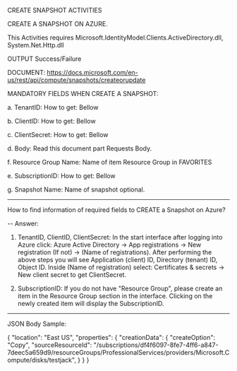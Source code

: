 CREATE SNAPSHOT ACTIVITIES

CREATE A SNAPSHOT ON AZURE.

This Activities requires Microsoft.IdentityModel.Clients.ActiveDirectory.dll, System.Net.Http.dll

OUTPUT Success/Failure

DOCUMENT: https://docs.microsoft.com/en-us/rest/api/compute/snapshots/createorupdate

MANDATORY FIELDS WHEN CREATE A SNAPSHOT:

a. TenantID: How to get: Bellow

b. ClientID: How to get: Bellow

c. ClientSecret: How to get: Bellow

d. Body: Read this document part Requests Body.

f. Resource Group Name: Name of item Resource Group in FAVORITES

e. SubscriptionID: How to get: Bellow

g. Snapshot Name: Name of snapshot optional.

-------------------------------------------

How to find information of required fields to CREATE a Snapshot on Azure?

-- Answer:
 
1. TenantID, ClientID, ClientSecret: In the start interface after logging into Azure click: Azure Active Directory -> App registrations -> New registration (If not) -> (Name of registrations). 
After performing the above steps you will see Application (client) ID, Directory (tenant) ID, Object ID.
Inside (Name of registration) select: Certificates & secrets -> New client secret to get ClientSecret.

2. SubscriptionID: If you do not have "Resource Group", please create an item in the Resource Group section in the interface. Clicking on the newly created item will display the SubscriptionID.

---------------------------------------
JSON Body Sample:

{
  "location": "East US",
  "properties": {
    "creationData": {
      "createOption": "Copy",
      "sourceResourceId": "/subscriptions/df4f6097-8fe7-4ff6-a847-7deec5a659d9/resourceGroups/ProfessionalServices/providers/Microsoft.Compute/disks/testjack",
    }
  }
}
